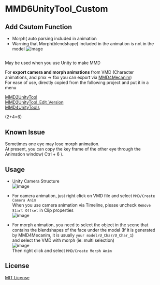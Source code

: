 ﻿# MMD6UnityTool_Custom
## Add Csutom Function
- Morph( auto parsing included in animation
- Warning that Morph(blendshape) included in the animation is not in the model
![image](https://user-images.githubusercontent.com/66342017/223606644-6f4d2316-c698-4730-a84c-d337bfeeb54d.png) <br>

##
May be used when you use Unity to make MMD

For **export camera and morph animations** from VMD (Character animations, and pmx => fbx you can export
via [MMD4Mecanim](https://stereoarts.jp/))
<br>
For ease of use, directly copied from the following project and put it in a menu

[MMD2UnityTool](https://github.com/cnscj/MMD2UnityTool) <br>
[MMD2UnityTool_Edit_Version](https://github.com/MorphoDiana/MMD2UnityTool) <br>
[MMD4UnityTools](https://github.com/ShiinaRinne/MMD4UnityTools) <br>

(2+4=6)

## Known Issue
Sometimes one eye may lose morph animation. <br>
At present, you can copy the key frame of the other eye through the Animation window( Ctrl + 6 ).
## Usage

- Unity Camera Structure <br>
![image](https://user-images.githubusercontent.com/66342017/223605229-38bd3891-3bf4-4642-8e20-cf93291213ac.png)

- For camera animation, just right click on VMD file and select `MMD/Create Camera Anim`<br>
  When you use camera animation via Timeline, please uncheck `Remove Start Offset` in Clip properties<br>
  ![image](https://user-images.githubusercontent.com/66342017/223605422-31ee9db1-be4c-4798-a2b6-b7fd22e228c3.png)
- For morph animation, you need to select the object in the scene that contains the blendshapes of the face under the
  model
  (If it is generated by MMD4Mecanim, it is usually `your model/U_Char/U_Char_1`)<br>
  and select the VMD with morph (ie: multi selection)<br>
  ![image](https://user-images.githubusercontent.com/66342017/223604895-7a4fb967-4efa-4ea2-bf91-29c35b15afd8.png) <br>
  Then right click and select `MMD/Create Morph Anim`

## License
[MIT License](https://github.com/ShiinaRinne/MMD6UnityTool/blob/master/LICENSE)

